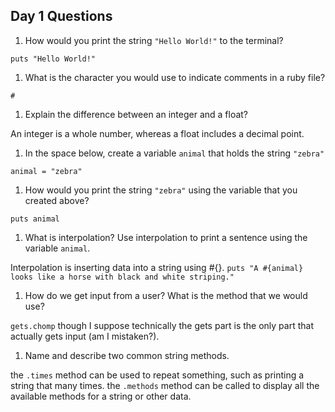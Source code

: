 ## Day 1 Questions

1. How would you print the string `"Hello World!"` to the terminal?

  `puts "Hello World!"`

1. What is the character you would use to indicate comments in a ruby file?

  `#`

1. Explain the difference between an integer and a float?

  An integer is a whole number, whereas a float includes a decimal point.

1. In the space below, create a variable `animal` that holds the string `"zebra"`

  `animal = "zebra"`

1. How would you print the string `"zebra"` using the variable that you created above?

  `puts animal`

1. What is interpolation? Use interpolation to print a sentence using the variable `animal`.

  Interpolation is inserting data into a string using #{}.
    `puts "A #{animal} looks like a horse with black and white striping."`

1. How do we get input from a user? What is the method that we would use?

  `gets.chomp` though I suppose technically the gets part is the only part that actually gets input (am I mistaken?).

1. Name and describe two common string methods.

  the `.times` method can be used to repeat something, such as printing a string that many times.
  the `.methods` method can be called to display all the available methods for a string or other data.
